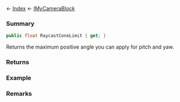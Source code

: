 ← [Index](Api-Index) ← [IMyCameraBlock](Sandbox.ModAPI.Ingame.IMyCameraBlock)

### Summary

```csharp
public float RaycastConeLimit { get; }
```

Returns the maximum positive angle you can apply for pitch and yaw.

### Returns

### Example

### Remarks

